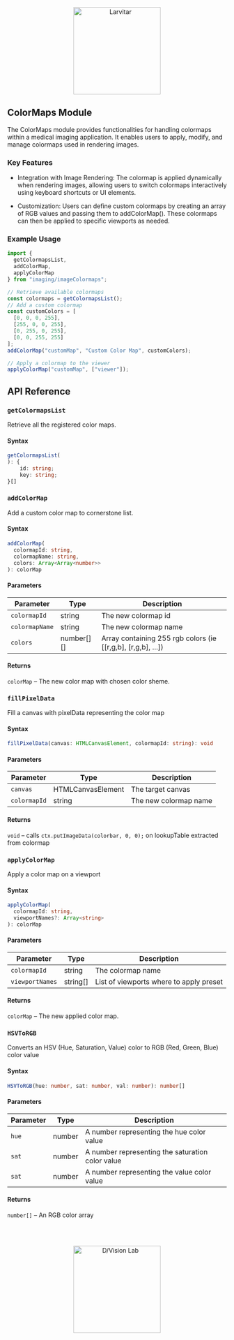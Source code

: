 <div style="text-align: center;">
    <img src="https://assets.pokemon.com/assets/cms2/img/pokedex/full/246.png" alt="Larvitar" height="200" />
</div>

## ColorMaps Module

The ColorMaps module provides functionalities for handling colormaps within a medical imaging application. It enables users to apply, modify, and manage colormaps used in rendering images.

### Key Features

- Integration with Image Rendering: The colormap is applied dynamically when rendering images, allowing users to switch colormaps interactively using keyboard shortcuts or UI elements.

- Customization: Users can define custom colormaps by creating an array of RGB values and passing them to addColorMap(). These colormaps can then be applied to specific viewports as needed.

### Example Usage

```typescript
import {
  getColormapsList,
  addColorMap,
  applyColorMap
} from "imaging/imageColormaps";

// Retrieve available colormaps
const colormaps = getColormapsList();
// Add a custom colormap
const customColors = [
  [0, 0, 0, 255],
  [255, 0, 0, 255],
  [0, 255, 0, 255],
  [0, 0, 255, 255]
];
addColorMap("customMap", "Custom Color Map", customColors);

// Apply a colormap to the viewer
applyColorMap("customMap", ["viewer"]);
```

## API Reference

### `getColormapsList`

Retrieve all the registered color maps.

#### Syntax

```typescript
getColormapsList(
): {
    id: string;
    key: string;
}[]
```

### `addColorMap`

Add a custom color map to cornerstone list.

#### Syntax

```typescript
addColorMap(
  colormapId: string,
  colormapName: string,
  colors: Array<Array<number>>
): colorMap
```

#### Parameters

| Parameter      | Type       | Description                                                  |
| -------------- | ---------- | ------------------------------------------------------------ |
| `colormapId`   | string     | The new colormap id                                          |
| `colormapName` | string     | The new colormap name                                        |
| `colors`       | number[][] | Array containing 255 rgb colors (ie [[r,g,b], [r,g,b], ...]) |

#### Returns

`colorMap` – The new color map with chosen color sheme.

### `fillPixelData`

Fill a canvas with pixelData representing the color map

#### Syntax

```typescript
fillPixelData(canvas: HTMLCanvasElement, colormapId: string): void
```

#### Parameters

| Parameter    | Type              | Description           |
| ------------ | ----------------- | --------------------- |
| `canvas`     | HTMLCanvasElement | The target canvas     |
| `colormapId` | string            | The new colormap name |

#### Returns

`void` – calls `ctx.putImageData(colorbar, 0, 0);` on lookupTable extracted from colormap

### `applyColorMap`

Apply a color map on a viewport

#### Syntax

```typescript
applyColorMap(
  colormapId: string,
  viewportNames?: Array<string>
): colorMap
```

#### Parameters

| Parameter       | Type     | Description                             |
| --------------- | -------- | --------------------------------------- |
| `colormapId`    | string   | The colormap name                       |
| `viewportNames` | string[] | List of viewports where to apply preset |

#### Returns

`colorMap` – The new applied color map.

### `HSVToRGB`

Converts an HSV (Hue, Saturation, Value) color to RGB (Red, Green, Blue) color value

#### Syntax

```typescript
HSVToRGB(hue: number, sat: number, val: number): number[]
```

#### Parameters

| Parameter | Type   | Description                                      |
| --------- | ------ | ------------------------------------------------ |
| `hue`     | number | A number representing the hue color value        |
| `sat`     | number | A number representing the saturation color value |
| `sat`     | number | A number representing the value color value      |

#### Returns

`number[]` – An RGB color array

<br></br>

<div style="text-align: center;">
    <img src="https://press.r1-it.storage.cloud.it/logo_trasparent.png" alt="D/Vision Lab" height="200" />
</div>

